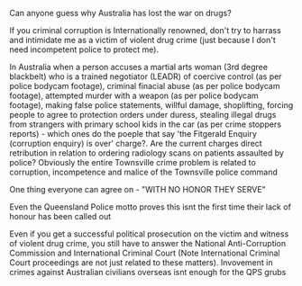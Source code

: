 Can anyone guess why Australia has lost the war on drugs?

If you criminal corruption is Internationally renowned, don't try to harrass and intimidate me as a victim of violent drug crime (just because I don't need incompetent police to protect me).

In Australia when a person accuses a martial arts woman (3rd degree blackbelt) who is a trained negotiator (LEADR) of coercive control (as per police bodycam footage), criminal finacial abuse (as per police bodycam footage), attempted murder with a weapon (as per police bodycam footage), making false police statements, willful damage, shoplifting, forcing people to agree to protection orders under duress, stealing illegal drugs from strangers with primary school kids in the car (as per crime stoppers reports) - which ones do the poeple that say 'the Fitgerald Enquiry (corruption enquiry) is over' charge?. Are the current charges direct retribution in relation to ordering radiology scans on patients assaulted by police? Obviously the entire Townsville crime problem is related to corruption, incompetence and malice of the Townsville police command

One thing everyone can agree on - "WITH NO HONOR THEY SERVE"

Even the Queensland Police motto proves this isnt the first time their lack of honour has been called out

Even if you get a successful political prosecution on the victim and witness of violent drug crime, you still have to answer the National Anti-Corruption Commission and International Criminal Court (Note International Criminal Court proceedings are not just related to these matters). Invovement in crimes against Australian civilians overseas isnt enough for the QPS grubs
